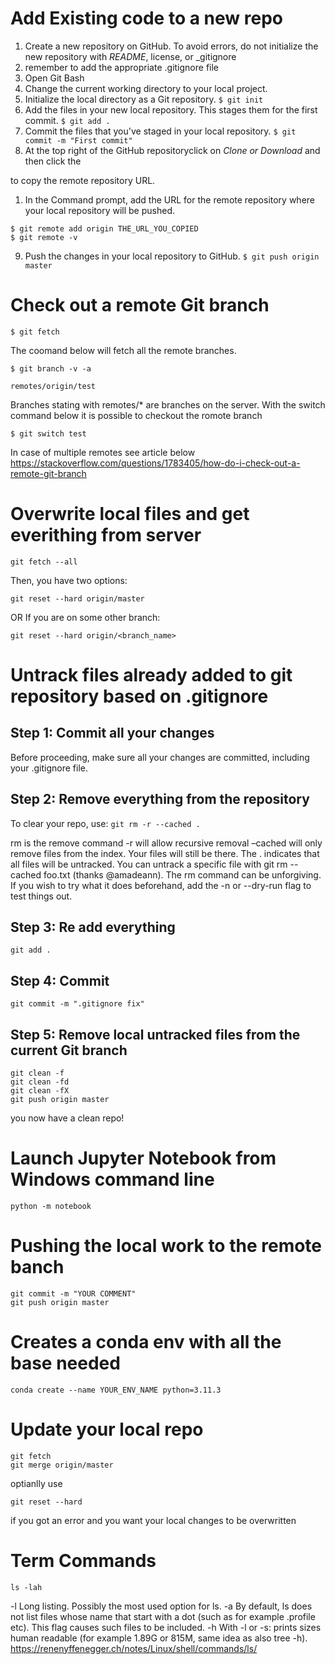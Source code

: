 Add Existing code to a new repo
===== 


1. Create a new repository on GitHub. To avoid errors, do not initialize the new repository with _README_, license, or _gitignore
1. remember to add the appropriate .gitignore file
1. Open Git Bash
1. Change the current working directory to your local project.
1. Initialize the local directory as a Git repository.
 `$ git init`
1. Add the files in your new local repository. This stages them for the first commit.
`$ git add .`
1. Commit the files that you've staged in your local repository.
`$ git commit -m "First commit"`
1. At the top right of the GitHub repositoryclick on _Clone or Download_ and then click the 

to copy the remote repository URL.

1. In the Command prompt, add the URL for the remote repository where your local repository will be pushed.
```
$ git remote add origin THE_URL_YOU_COPIED
$ git remote -v
```
9. Push the changes in your local repository to GitHub.
`$ git push origin master`

Check out a remote Git branch
===== 


```
$ git fetch
```

The coomand below will fetch all the remote branches. 
```
$ git branch -v -a

remotes/origin/test
```

Branches stating with remotes/* are branches on the server. 
With the switch command below it is possible to checkout the romote branch

```
$ git switch test
```

In case of multiple remotes see article below https://stackoverflow.com/questions/1783405/how-do-i-check-out-a-remote-git-branch

Overwrite local files and get everithing from server
==
`git fetch --all`

Then, you have two options:

`git reset --hard origin/master`

OR If you are on some other branch:

`git reset --hard origin/<branch_name>`

Untrack files already added to git repository based on .gitignore
==

Step 1: Commit all your changes
-
Before proceeding, make sure all your changes are committed, including your .gitignore file.

Step 2: Remove everything from the repository
-
To clear your repo, use:
`git rm -r --cached .`

rm is the remove command
-r will allow recursive removal
–cached will only remove files from the index. Your files will still be there.
The . indicates that all files will be untracked. You can untrack a specific file with git rm --cached foo.txt (thanks @amadeann).
The rm command can be unforgiving. If you wish to try what it does beforehand, add the -n or --dry-run flag to test things out.

Step 3: Re add everything
- 
`git add .`

Step 4: Commit
-

`git commit -m ".gitignore fix"`

Step 5: Remove local untracked files from the current Git branch
-

```
git clean -f
git clean -fd
git clean -fX
git push origin master
```


you now have a clean repo!
 
Launch Jupyter Notebook from Windows command line
===== 
```python -m notebook```

Pushing the local work to the remote banch
===== 
```git add .
git commit -m "YOUR COMMENT"
git push origin master
```


Creates a conda env with all the base needed
===== 
```
conda create --name YOUR_ENV_NAME python=3.11.3
```

Update your local repo
===== 
```
git fetch
git merge origin/master
```
optianlly use 
```
git reset --hard
```
if you got an error and you want your local changes to be overwritten

Term Commands
===== 


```
ls -lah
```
-l
Long listing. Possibly the most used option for ls.
-a
	By default, ls does not list files whose name that start with a dot (such as for example .profile etc). This flag causes such files to be included.
-h
With -l or -s: prints sizes human readable (for example 1.89G or 815M, same idea as also tree -h).
https://renenyffenegger.ch/notes/Linux/shell/commands/ls/

